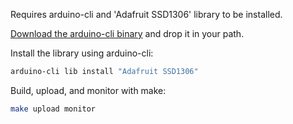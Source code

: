 Requires arduino-cli and 'Adafruit SSD1306' library to be installed.

[Download the arduino-cli binary](https://github.com/arduino/arduino-cli/releases) and drop it in your path.


Install the library using arduino-cli:

```bash
arduino-cli lib install "Adafruit SSD1306"
```


Build, upload, and monitor with make:
```bash
make upload monitor
```
